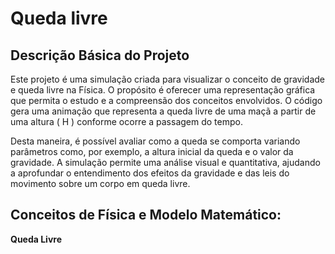 # Queda livre 

## Descrição Básica do Projeto
Este projeto é uma simulação criada para visualizar o conceito de gravidade e queda livre na Física. O propósito é oferecer uma representação gráfica que permita o estudo e a compreensão dos conceitos envolvidos. O código gera uma animação que representa a queda livre de uma maçã a partir de uma altura \( H \) conforme ocorre a passagem do tempo. 

Desta maneira, é possível avaliar como a queda se comporta variando parâmetros como, por exemplo, a altura inicial da queda e o valor da gravidade. A simulação permite uma análise visual e quantitativa, ajudando a aprofundar o entendimento dos efeitos da gravidade e das leis do movimento sobre um corpo em queda livre.

 ## Conceitos de Física e Modelo Matemático:

 **Queda Livre**

